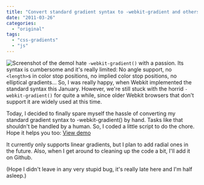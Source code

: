 ```yaml
---
title: "Convert standard gradient syntax to -webkit-gradient and others"
date: "2011-03-26"
categories:
  - "original"
tags:
  - "css-gradients"
  - "js"
---
```


![Screenshot of the demo](images/cssgradientsplease-screenshot-300x148.png "cssgradientsplease - screenshot")I hate `-webkit-gradient()` with a passion. Its syntax is cumbersome and it's really limited: No angle support, no `<length>`s in color stop positions, no implied color stop positions, no elliptical gradients... So, I was really happy, when Webkit implemented the standard syntax this January. However, we're still stuck with the horrid `-webkit-gradient()` for quite a while, since older Webkit browsers that don't support it are widely used at this time.

Today, I decided to finally spare myself the hassle of converting my standard gradient syntax to -webkit-gradient() by hand. Tasks like that shouldn't be handled by a human. So, I coded a little script to do the chore. Hope it helps you too: <a href="/demos/cssgradientsplease/" class="call-to-action">View demo</a>

It currently only supports linear gradients, but I plan to add radial ones in the future. Also, when I get around to cleaning up the code a bit, I'll add it on Github.

(Hope I didn't leave in any very stupid bug, it's really late here and I'm half asleep.)
